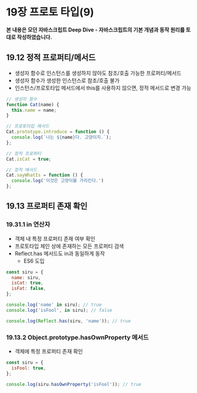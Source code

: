 # 19장 프로토 타입(9)

**본 내용은 모던 자바스크립트 Deep Dive - 자바스크립트의 기본 개념과 동작 원리를 토대로 작성하였습니다.**



## 19.12 정적 프로퍼티/메서드

* 생성자 함수로 인스턴스를 생성하지 않아도 참조/호출 가능한 프로퍼티/메서드
* 생성자 함수가 생성한 인스턴스로 참조/호출 불가
* 인스턴스/프로토타입 메서드에서 this를 사용하지 않으면, 정적 메서드로 변경 가능

```JavaScript
// 생성자 함수
function Cat(name) {
  this.name = name;
}

// 프로토타입 메서드
Cat.prototype.introduce = function () {
  console.log(`나는 ${name}다. 고양이지.`);
};

// 정적 프로퍼티
Cat.isCat = true;

// 정적 메서드
Cat.sayWhatIs = function () {
  console.log('이것은 고양이를 가리킨다.')
};
```



## 19.13 프로퍼티 존재 확인

### 19.31.1 in 연산자

* 객체 내 특정 프로퍼티 존재 여부 확인
* 프로토타입 체인 상에 존재하는 모든 프로퍼티 검색
* Reflect.has 메서드도 in과 동일하게 동작
  * ES6 도입

```JavaScript
const siru = {
  name: siru,
  isCat: true,
  isFat: false,
};

console.log('name' in siru); // true
console.log('isFool', in siru); // false

console.log(Reflect.has(siru, 'name')); // true
```



### 19.13.2 Object.prototype.hasOwnProperty 메서드

* 객체에 특정 프로퍼티 존재 확인

```JavaScript
const siru = {
  isFool: true,
};

console.log(siru.hasOwnProperty('isFool')); // true
```

